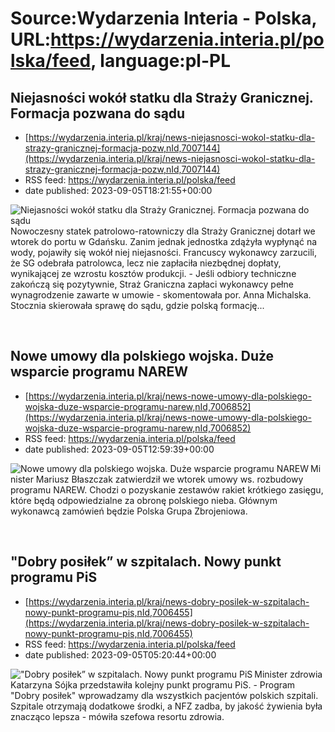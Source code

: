 # Source:Wydarzenia Interia - Polska, URL:https://wydarzenia.interia.pl/polska/feed, language:pl-PL

## Niejasności wokół statku dla Straży Granicznej. Formacja pozwana do sądu
 - [https://wydarzenia.interia.pl/kraj/news-niejasnosci-wokol-statku-dla-strazy-granicznej-formacja-pozw,nId,7007144](https://wydarzenia.interia.pl/kraj/news-niejasnosci-wokol-statku-dla-strazy-granicznej-formacja-pozw,nId,7007144)
 - RSS feed: https://wydarzenia.interia.pl/polska/feed
 - date published: 2023-09-05T18:21:55+00:00

<p><a href="https://wydarzenia.interia.pl/kraj/news-niejasnosci-wokol-statku-dla-strazy-granicznej-formacja-pozw,nId,7007144"><img align="left" alt="Niejasności wokół statku dla Straży Granicznej. Formacja pozwana do sądu" src="https://i.iplsc.com/niejasnosci-wokol-statku-dla-strazy-granicznej-formacja-pozw/000HMN6S15MS2WD5-C321.jpg" /></a>Nowoczesny statek patrolowo-ratowniczy dla Straży Granicznej dotarł we wtorek do portu w Gdańsku. Zanim jednak jednostka zdążyła wypłynąć na wody, pojawiły się wokół niej niejasności. Francuscy wykonawcy zarzucili, że SG odebrała patrolowca, lecz nie zapłaciła niezbędnej dopłaty, wynikającej ze wzrostu kosztów produkcji. - Jeśli odbiory techniczne zakończą się pozytywnie, Straż Graniczna zapłaci wykonawcy pełne wynagrodzenie zawarte w umowie - skomentowała por. Anna Michalska. Stocznia skierowała sprawę do sądu, gdzie polską formację...</p><br clear="all" />

## Nowe umowy dla polskiego wojska. Duże wsparcie programu NAREW
 - [https://wydarzenia.interia.pl/kraj/news-nowe-umowy-dla-polskiego-wojska-duze-wsparcie-programu-narew,nId,7006852](https://wydarzenia.interia.pl/kraj/news-nowe-umowy-dla-polskiego-wojska-duze-wsparcie-programu-narew,nId,7006852)
 - RSS feed: https://wydarzenia.interia.pl/polska/feed
 - date published: 2023-09-05T12:59:39+00:00

<p><a href="https://wydarzenia.interia.pl/kraj/news-nowe-umowy-dla-polskiego-wojska-duze-wsparcie-programu-narew,nId,7006852"><img align="left" alt="Nowe umowy dla polskiego wojska. Duże wsparcie programu NAREW" src="https://i.iplsc.com/nowe-umowy-dla-polskiego-wojska-duze-wsparcie-programu-narew/000HMLABIMM88K4X-C321.jpg" /></a>Minister Mariusz Błaszczak zatwierdził we wtorek umowy ws. rozbudowy programu NAREW. Chodzi o pozyskanie zestawów rakiet krótkiego zasięgu, które będą odpowiedzialne za obronę polskiego nieba. Głównym wykonawcą zamówień będzie Polska Grupa Zbrojeniowa.</p><br clear="all" />

## "Dobry posiłek” w szpitalach. Nowy punkt programu PiS
 - [https://wydarzenia.interia.pl/kraj/news-dobry-posilek-w-szpitalach-nowy-punkt-programu-pis,nId,7006455](https://wydarzenia.interia.pl/kraj/news-dobry-posilek-w-szpitalach-nowy-punkt-programu-pis,nId,7006455)
 - RSS feed: https://wydarzenia.interia.pl/polska/feed
 - date published: 2023-09-05T05:20:44+00:00

<p><a href="https://wydarzenia.interia.pl/kraj/news-dobry-posilek-w-szpitalach-nowy-punkt-programu-pis,nId,7006455"><img align="left" alt="&quot;Dobry posiłek” w szpitalach. Nowy punkt programu PiS" src="https://i.iplsc.com/dobry-posilek-w-szpitalach-nowy-punkt-programu-pis/000GDJY4YCVFG1QO-C321.jpg" /></a>Minister zdrowia Katarzyna Sójka przedstawiła kolejny punkt programu PiS. - Program &quot;Dobry posiłek&quot; wprowadzamy dla wszystkich pacjentów polskich szpitali. Szpitale otrzymają dodatkowe środki, a NFZ zadba, by jakość żywienia była znacząco lepsza - mówiła szefowa resortu zdrowia.</p><br clear="all" />

